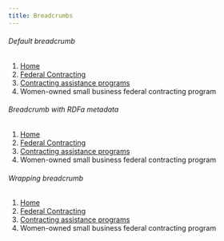 ```yaml
---
title: Breadcrumbs
---
```

<h6>Default breadcrumb</h6>
<nav class="usa-breadcrumb" aria-label="Breadcrumbs">
  <ol class="usa-breadcrumb__list">
    <li class="usa-breadcrumb__list-item">
      <a href="#" class="usa-breadcrumb__link">
        <span>Home</span>
      </a>
    </li>
    <li class="usa-breadcrumb__list-item">
      <a href="#" class="usa-breadcrumb__link">
        <span>Federal Contracting</span>
      </a>
    </li>
    <li class="usa-breadcrumb__list-item">
      <a href="#" class="usa-breadcrumb__link">
        <span>Contracting assistance programs</span>
      </a>
    </li>
    <li class="usa-breadcrumb__list-item usa-current" aria-current="page">
      <span>Women-owned small business federal contracting program</span>
    </li>
  </ol>
</nav>

<h6>Breadcrumb with RDFa metadata</h6>
<nav class="usa-breadcrumb" aria-label="Breadcrumbs">
  <ol vocab="http://schema.org/" typeof="BreadcrumbList" class="usa-breadcrumb__list">
    <li property="itemListElement" typeof="ListItem" class="usa-breadcrumb__list-item">
      <a property="item" typeof="WebPage" href="#" class="usa-breadcrumb__link">
        <span property="name">Home</span>
      </a>
      <meta property="position" content="1">
    </li>
    <li property="itemListElement" typeof="ListItem" class="usa-breadcrumb__list-item">
      <a property="item" typeof="WebPage" href="#" class="usa-breadcrumb__link">
        <span property="name">Federal Contracting</span>
      </a>
      <meta property="position" content="2">
    </li>
    <li property="itemListElement" typeof="ListItem" class="usa-breadcrumb__list-item">
      <a property="item" typeof="WebPage" href="#" class="usa-breadcrumb__link">
        <span property="name">Contracting assistance programs</span>
      </a>
      <meta property="position" content="3">
    </li>
    <li property="itemListElement" typeof="ListItem" class="usa-breadcrumb__list-item usa-current" aria-current="page">
      <span property="name">Women-owned small business federal contracting program</span>
      <meta property="position" content="4">
    </li>
  </ol>
</nav>

<h6>Wrapping breadcrumb</h6>
<nav class="usa-breadcrumb usa-breadcrumb--wrap" aria-label="Breadcrumbs">
  <ol class="usa-breadcrumb__list">
    <li class="usa-breadcrumb__list-item">
      <a href="#" class="usa-breadcrumb__link">
        <span>Home</span>
      </a>
    </li>
    <li class="usa-breadcrumb__list-item">
      <a href="#" class="usa-breadcrumb__link">
        <span>Federal Contracting</span>
      </a>
    </li>
    <li class="usa-breadcrumb__list-item">
      <a href="#" class="usa-breadcrumb__link">
        <span>Contracting assistance programs</span>
      </a>
    </li>
    <li class="usa-breadcrumb__list-item usa-current" aria-current="page">
      <span>Women-owned small business federal contracting program</span>
    </li>
  </ol>
</nav>